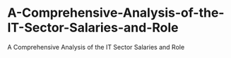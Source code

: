 # A-Comprehensive-Analysis-of-the-IT-Sector-Salaries-and-Role
A Comprehensive Analysis of the IT Sector Salaries and Role
